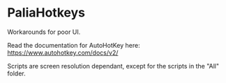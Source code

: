 # PaliaHotkeys
Workarounds for poor UI.

Read the documentation for AutoHotKey here: https://www.autohotkey.com/docs/v2/

Scripts are screen resolution dependant, except for the scripts in the "All" folder.
